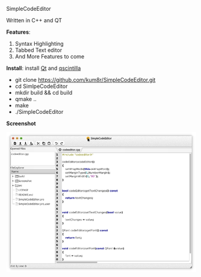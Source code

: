 SimpleCodeEditor

Written in C++ and QT

**Features**:
	<ol>
		<li>Syntax Highlighting</li>
		<li>Tabbed Text editor</li>
		<li>And More Features to come</li>
	</ol>

**Install**:
install [Qt](https://qt.io "Qt")  and [qscintilla](https://www.riverbankcomputing.com "qscintilla")

- git clone https://github.com/kum8r/SimpleCodeEditor.git
- cd SimlpeCodeEditor
- mkdir build && cd build
- qmake ..
- make
- ./SimpleCodeEditor


<b>Screenshot</b>
<p align="center">
	<img src="./Screenshot/screenshot1.png" title="SimpleCodeEditor">
</p>

[qt]: http://qt.io
